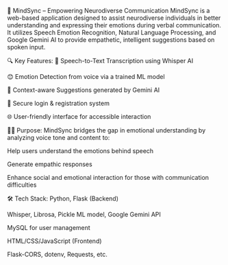 🧠 MindSync – Empowering Neurodiverse Communication
MindSync is a web-based application designed to assist neurodiverse individuals in better understanding and expressing their emotions during verbal communication. It utilizes Speech Emotion Recognition, Natural Language Processing, and Google Gemini AI to provide empathetic, intelligent suggestions based on spoken input.

🔍 Key Features:
🎤 Speech-to-Text Transcription using Whisper AI

😊 Emotion Detection from voice via a trained ML model

🤖 Context-aware Suggestions generated by Gemini AI

🔐 Secure login & registration system

🌐 User-friendly interface for accessible interaction

👩‍⚕️ Purpose:
MindSync bridges the gap in emotional understanding by analyzing voice tone and content to:

Help users understand the emotions behind speech

Generate empathic responses

Enhance social and emotional interaction for those with communication difficulties

🛠 Tech Stack:
Python, Flask (Backend)

Whisper, Librosa, Pickle ML model, Google Gemini API

MySQL for user management

HTML/CSS/JavaScript (Frontend)

Flask-CORS, dotenv, Requests, etc.
